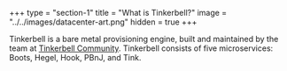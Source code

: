 +++
type = "section-1"
title = "What is Tinkerbell?"
image = "../../images/datacenter-art.png"
hidden = true
+++

Tinkerbell is a bare metal provisioning engine, built and maintained by the team at <a href="https://tinkerbell.org/community/">Tinkerbell Community</a>.
Tinkerbell consists of five microservices: Boots, Hegel, Hook, PBnJ, and Tink.
